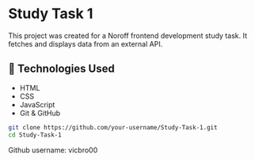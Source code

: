 # Study Task 1

This project was created for a Noroff frontend development study task. It fetches and displays data from an external API.

## 🔧 Technologies Used

- HTML
- CSS
- JavaScript
- Git & GitHub

```bash
git clone https://github.com/your-username/Study-Task-1.git
cd Study-Task-1
```

Github username: vicbro00